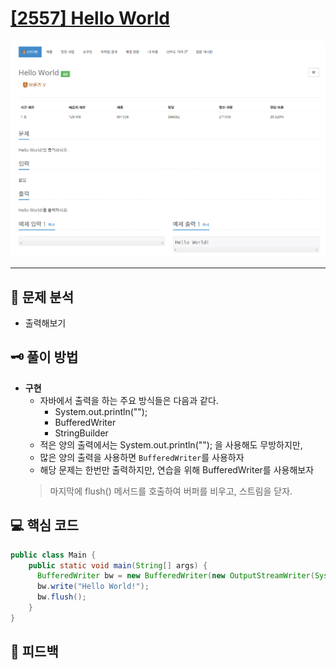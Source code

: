 # [[2557] Hello World](https://www.acmicpc.net/problem/2557)

![2557.png](img%2F2557.png)

***

## 📃 문제 분석

- 출력해보기

## 🗝️ 풀이 방법

- **구현**
  - 자바에서 출력을 하는 주요 방식들은 다음과 같다.
    - System.out.println("");
    - BufferedWriter
    - StringBuilder
  - 적은 양의 출력에서는 System.out.println(""); 을 사용해도 무방하지만,
  - 많은 양의 출력을 사용하면 ```BufferedWriter```를 사용하자
  - 해당 문제는 한번만 출력하지만, 연습을 위해 BufferedWriter를 사용해보자
  > 마지막에 flush() 메서드를 호출하여 버퍼를 비우고, 스트림을 닫자.


## 💻 핵심 코드

```java
public class Main {
    public static void main(String[] args) {
      BufferedWriter bw = new BufferedWriter(new OutputStreamWriter(System.out));
      bw.write("Hello World!");
      bw.flush();
    }
}
```

## 📌 피드백

